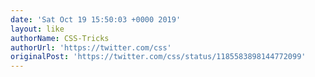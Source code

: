 ```yaml
---
date: 'Sat Oct 19 15:50:03 +0000 2019'
layout: like
authorName: CSS-Tricks
authorUrl: 'https://twitter.com/css'
originalPost: 'https://twitter.com/css/status/1185583898144772099'
---
```

